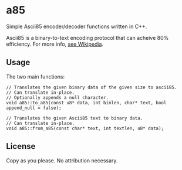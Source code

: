 # a85
Simple Ascii85 encoder/decoder functions written in C++.

Ascii85 is a binary-to-text encoding protocol that can acheive 80% efficiency.
For more info, [see Wikipedia](https://en.wikipedia.org/wiki/Ascii85).

## Usage
The two main functions:

    // Translates the given binary data of the given size to ascii85.
    // Can translate in-place.
    // Optionally appends a null character.
    void a85::to_a85(const u8* data, int binlen, char* text, bool append_null = false);

    // Translates the given Ascii85 text to binary data.
    // Can translate in-place.
    void a85::from_a85(const char* text, int textlen, u8* data);

## License
Copy as you please. No attribution necessary.
